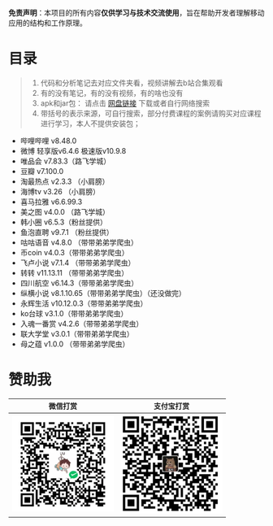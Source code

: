 

**免责声明**：本项目的所有内容**仅供学习与技术交流使用**，旨在帮助开发者理解移动应用的结构和工作原理。

# 目录

>1. 代码和分析笔记去对应文件夹看，视频讲解去b站合集观看
>2. 有的没有笔记，有的没有视频，有的啥也没有
>3. apk和jar包： 请点击 [网盘链接](https://pan.baidu.com/s/1f28fv9A39LruaMg4wx4QYA?pwd=uxw2) 下载或者自行网络搜索
>4. 带括号的表示来源，可自行搜索，部分付费课程的案例请购买对应课程进行学习，本人不提供安装包；

- 哔哩哔哩 v8.48.0
- 微博  轻享版v6.4.6  极速版v10.9.8
- 唯品会   v7.83.3（路飞学城）
- 豆瓣 v7.100.0
- 淘最热点 v2.3.3 （小肩膀）
- 海博tv v3.26 （小肩膀）
- 喜马拉雅 v6.6.99.3
- 美之图 v4.0.0 （路飞学城）
- 韩小圈 v6.5.3（粉丝提供）
- 鱼泡直聘 v9.7.1 （粉丝提供）
- 咕咕语音 v4.8.0  （带带弟弟学爬虫）
- 币coin v4.0.3（带带弟弟学爬虫）
- 飞卢小说 v7.1.4 （带带弟弟学爬虫）
- 转转 v11.13.11 （带带弟弟学爬虫）
- 四川航空 v6.14.3（带带弟弟学爬虫）
- 纵横小说 v8.1.10.65（带带弟弟学爬虫）（还没做完）
- 永辉生活 v10.12.0.3（带带弟弟学爬虫）
- ko台球 v3.1.0（带带弟弟学爬虫）
- 入魂一番赏 v4.2.6（带带弟弟学爬虫）
- 联大学堂 v3.0.1（带带弟弟学爬虫）
- 母之蕴 v1.0.0 （带带弟弟学爬虫）



# 赞助我

| 微信打赏                                         | 支付宝打赏                                       |
| ------------------------------------------------ | ------------------------------------------------ |
| <img src="assets/1750642141892.png" width="200"> | <img src="assets/1750642369884.png" width="200"> |


# 

